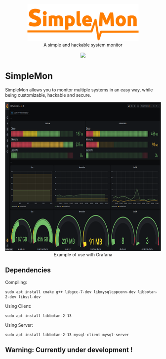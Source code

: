 <p align="center">
    <img src="misc/logo.png" alt="SimpleMon logo" height="120">
    <br/>
    A simple and hackable system monitor
    <br/> <br/>
    <a href="https://travis-ci.org/da3m0nsec/SimpleMon">
        <img src="https://travis-ci.org/da3m0nsec/SimpleMon.svg?branch=main">
    </a>
</p>



# SimpleMon

SimpleMon allows you to monitor multiple systems in an easy way, while being customizable, hackable and secure.

<p align="center">
    <img src="misc/ejemplo_grafana.png" alt="Grafana example" height="480">
    <br/>
    Example of use with Grafana
    <br/>
</p>


## Dependencies

Compiling:
```
sudo apt install cmake g++ libgcc-7-dev libmysqlcppconn-dev libbotan-2-dev libssl-dev
```

Using Client:
```
sudo apt install libbotan-2-13
```

Using Server:
```
sudo apt install libbotan-2-13 mysql-client mysql-server
```


## Warning: Currently under development !
